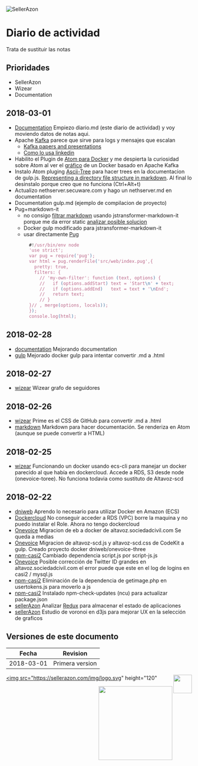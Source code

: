 ![SellerAzon](https://sellerazon.com/img/logo.svg)




Diario de actividad
===================
Trata de sustituir las notas

Prioridades
-----------
* SellerAzon
* Wizear
* Documentation

2018-03-01
----------
* [Documentation]() Empiezo diario.md (este diario de actividad) y voy moviendo datos de notas aqui.
* Apache [Kafka](https://kafka.apache.org/) parece que sirve para logs y mensajes que escalan
  * [Kafka papers and presentations](https://cwiki.apache.org/confluence/display/KAFKA/Kafka+papers+and+presentations)
  * [Como lo usa linkedin](https://www.slideshare.net/GuozhangWang/apache-kafka-at-linkedin-43307044)
* Habilito el Plugin de [Atom para Docker](https://github.com/alanzanattadev/atom-docker) y me despierta la curiosidad sobre Atom al ver el [gráfico](https://raw.githubusercontent.com/alanzanattadev/atom-docker/master/screenshot-compose-panel.png) de un Docker basado en Apache Kafka
* Instalo Atom pluging [Ascii-Tree](https://atom.io/packages/ascii-tree) para hacer trees en la documentacion de gulp.js. [Representing a directory file structure in markdown](https://stackoverflow.com/questions/19699059/representing-directory-file-structure-in-markdown-syntax). Al final lo desinstalo porque creo que no funciona (Ctrl+Alt+t)
* Actualizo nethserver.secuware.com y hago un nethserver.md en documentation
* Documentation gulp.md (ejemplo de compilacion de proyecto)
* Pug+markdown-it
  * no consigo [filtrar markdown](https://pugjs.org/language/filters.html#custom-filters) usando jstransformer-markdown-it porque me da error static [analizar posible solucion](https://stackoverflow.com/questions/41987584/pug-js-variable-passing)
  * Docker gulp modificado para jstransformer-markdown-it
  * usar directamente [Pug](https://github.com/pugjs/pug)
    ```javascript
      #!/usr/bin/env node
      'use strict';
      var pug = require('pug');
      var html = pug.renderFile('src/web/index.pug',{
        pretty: true,
        filters: {
          // 'my-own-filter': function (text, options) {
          //   if (options.addStart) text = 'Start\n' + text;
          //   if (options.addEnd)   text = text + '\nEnd';
          //   return text;
          // }
      }// , merge(options, locals));
      });
      console.log(html);
    ```

2018-02-28
----------
* [documentation]() Mejorando documentation
* [gulp]() Mejorado docker gulp para intentar convertir .md a .html

2018-02-27
----------
* [wizear]() Wizear grafo de seguidores

2018-02-26
----------
* [wizear]() Prime es el CSS de GitHub para convertir .md a .html
* [markdown]() Markdown para hacer documentación. Se renderiza en Atom (aunque se puede convertir a HTML)

2018-02-25
----------
* [wizear]() Funcionando un docker usando ecs-cli para manejar un docker parecido al que había en dockercloud. Accede a RDS, S3 desde node (onevoice-toree). No funciona todavia como sustituto de Altavoz-scd

2018-02-22
----------
* [dniweb]() Aprendo lo necesario para utilizar Docker en Amazon (ECS)
* [Dockercloud]() No conseguir acceder a RDS (VPC) borre la maquina y no puedo instalar el Role. Ahora no tengo dockercloud
* [Onevoice]() Migracion de eb a docker de altavoz.sociedadcivil.com  Se queda a medias
* [Onevoice]() Migracion de altavoz-scd.js y altavoz-scd.css de CodeKit a gulp. Creado proyecto docker dniweb/onevoice-three
* [npm-casi2]() Cambiado dependencia script.js por script-js.js
* [Onevoice]() Posible corrección de Twitter ID grandes en altavoz.sociedadcivil.com el error puede que este en el log de logins en casi2 / mysql.js
* [npm-casi2]() Eliminación de la dependencia de getimage.php en usertokens.js para moverlo a js
* [npm-casi2]() Instalado npm-check-updates (ncu) para actualizar package.json
* [sellerAzon]() Analizar [Redux](https://redux.js.org) para almacenar el estado de aplicaciones
* [sellerAzon]() Estudio de voronoi en d3js para mejorar UX en la selección de graficos

Versiones de este documento
---------------------------
| Fecha  | Revision |
|---|---|
| 2018-03-01 | Primera version |


<a href="https://pugjs.org"><img src="https://sellerazon.com/img/logo.svg" height="120" <a href="https://pugjs.org"><img src="https://sellerazon.com/img/logo.svg" height="50" align="right"></a>

<a href="https://pugjs.org"><img src="https://cdn.rawgit.com/pugjs/pug-logo/eec436cee8fd9d1726d7839cbe99d1f694692c0c/SVG/pug-final-logo-_-colour-128.svg" height="200" align="right"></a>
